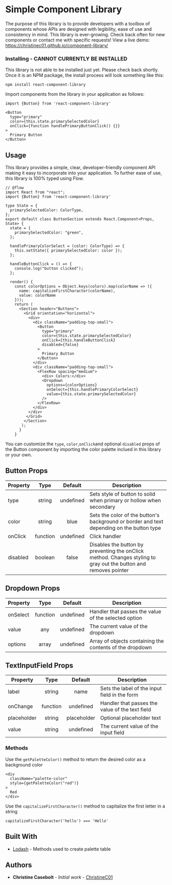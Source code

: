 # Simple Component Library

The purpose of this library is to provide developers with a toolbox of components whose APIs are designed with legibility, ease of use and consistency in mind. This library is ever-growing. Check back often for new components or contact me with specific requests!
View a live demo: https://christinec01.github.io/component-library/

### Installing - CANNOT CURRENTLY BE INSTALLED

This library is not able to be installed just yet. Please check back shortly. Once it is an NPM package, the install process will look something like this:

```
npm install react-component-library
```

Import components from the library in your application as follows:

```
import {Button} from 'react-component-library'
```

```
<Button
  type="primary"
  color={this.state.primarySelectedColor}
  onClick={function handlePrimaryButtonClick() {}}
>
  Primary Button
</Button>
```

## Usage

This library provides a simple, clear, developer-friendly component API making it easy to incorporate into your application. To further ease of use, this library is 100% typed using Flow.

```
// @flow
import React from "react";
import {Button} from 'react-component-library'

type State = {
  primarySelectedColor: ColorType,
};
export default class ButtonSection extends React.Component<Props, State> {
  state = {
    primarySelectedColor: "green",
  };

  handlePrimaryColorSelect = (color: ColorType) => {
    this.setState({ primarySelectedColor: color });
  };

  handleButtonClick = () => {
    console.log("button clicked");
  };

  render() {
    const colorOptions = Object.keys(colors).map(colorName => ({
      name: capitalizeFirstCharacter(colorName),
      value: colorName
    }));
    return (
      <Section header="Buttons">
        <Grid orientation="horizontal">
          <div>
            <div className="padding-top-small">
              <Button
                type="primary"
                color={this.state.primarySelectedColor}
                onClick={this.handleButtonClick}
                disabled={false}
              >
                Primary Button
              </Button>
            </div>
            <div className="padding-top-small">
              <FlexRow spacing="medium">
                <div> Colors:</div>
                <Dropdown
                  options={colorOptions}
                  onSelect={this.handlePrimaryColorSelect}
                  value={this.state.primarySelectedColor}
                />
              </FlexRow>
            </div>
          </div>
         </Grid>
        </Section>
       );
      }
    }
```

You can customize the `type`, `color`,`onClick`and optional `disabled` props of the Button component by importing the color palette inclued in this library or your own.

## Button Props

| Property |   Type   |  Default  | Description                                                                                                      |
| -------- | :------: | :-------: | ---------------------------------------------------------------------------------------------------------------- |
| type     |  string  | undefined | Sets style of button to solid when primary or hollow when secondary                                              |
| color    |  string  |   blue    | Sets the color of the button's background or border and text depending on the button type                        |
| onClick  | function | undefined | Click handler                                                                                                    |
| disabled | boolean  |   false   | Disables the button by preventing the onClick method. Changes styling to gray out the button and removes pointer |

## Dropdown Props

| Property |   Type   |  Default  | Description                                              |
| -------- | :------: | :-------: | -------------------------------------------------------- |
| onSelect | function | undefined | Handler that passes the value of the selected option     |
| value    |   any    | undefined | The current value of the dropdown                        |
| options  |  array   | undefined | Array of objects containing the contents of the dropdown |

## TextInputField Props

| Property    |   Type   |   Default   | Description                                     |
| ----------- | :------: | :---------: | ----------------------------------------------- |
| label       |  string  |    name     | Sets the label of the input field in the form   |
| onChange    | function |  undefined  | Handler that passes the value of the text field |
| placeholder |  string  | placeholder | Optional placeholder text                       |
| value       |  string  |  undefined  | The current value of the input field            |

### Methods

Use the `getPaletteColor()` method to return the desired color as a background color

```
<div
  className="palette-color"
  style={getPaletteColor("red")}
>
  Red
</div>
```

Use the `capitalizeFirstCharacter()` method to capitalize the first letter in a string

`capitalizeFirstCharacter('hello') === 'Hello'`

## Built With

* [Lodash](https://lodash.com/) - Methods used to create palette table

## Authors

* **Christine Casebolt** - _Initial work_ - [ChristineC01](https://github.com/ChristineC01)

<!-- ## License

This project is licensed under the MIT License - see the [LICENSE.md](LICENSE.md) file for details -->
